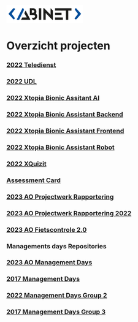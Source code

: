 <img src="logo.png" width="200">

# Overzicht projecten                                                                         

### [2022 Teledienst](https://github.com/AbinetVives/teledienst)
### [2022 UDL](https://github.com/AbinetVives/udl)
### [2022 Xtopia Bionic Assitant AI](https://github.com/AbinetVives/xtopia-bionic-assistant-ai)
### [2022 Xtopia Bionic Assistant Backend](https://github.com/AbinetVives/xtopia-bionic-assistant-backend)
### [2022 Xtopia Bionic Assistant Frontend](https://github.com/AbinetVives/xtopia-front-end)
### [2022 Xtopia Bionic Assistant Robot](https://github.com/AbinetVives/xtopia-bionic-assistant-robot)
### [2022 XQuizit](https://github.com/AbinetVives/xQuizIT)
### [Assessment Card](https://github.com/AbinetVives/assessment-card)
### [2023 AO Projectwerk Rapportering](https://github.com/AbinetVives/2023AO-Projectwerk-Rapportering.git)
### [2023 AO Projectwerk Rapportering 2022](https://github.com/AbinetVives/2022-Projectwerk-Rapportering.git)

### [2023 AO Fietscontrole 2.0](https://github.com/AbinetVives/2023AO-Fietscontrole2.0.git)
### Managements days Repositories
### [2023 AO Management Days](https://github.com/AbinetVives/2023AO-ManagementDays.git)
### [2017 Management Days]()
### [2022 Management Days Group 2](https://github.com/AbinetVives/2022-management-days-g2)
### [2017 Management Days Group 3](https://github.com/AbinetVives/2022-management-days-g3)
